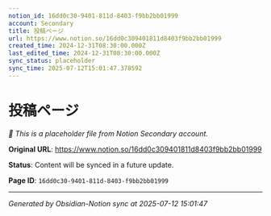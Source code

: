 ```yaml
---
notion_id: 16dd0c30-9401-811d-8403-f9bb2bb01999
account: Secondary
title: 投稿ページ
url: https://www.notion.so/16dd0c309401811d8403f9bb2bb01999
created_time: 2024-12-31T08:30:00.000Z
last_edited_time: 2024-12-31T08:30:00.000Z
sync_status: placeholder
sync_time: 2025-07-12T15:01:47.378592
---
```


# 投稿ページ

*🔄 This is a placeholder file from Notion Secondary account.*

**Original URL**: https://www.notion.so/16dd0c309401811d8403f9bb2bb01999

**Status**: Content will be synced in a future update.

**Page ID**: `16dd0c30-9401-811d-8403-f9bb2bb01999`

---

*Generated by Obsidian-Notion sync at 2025-07-12 15:01:47*
